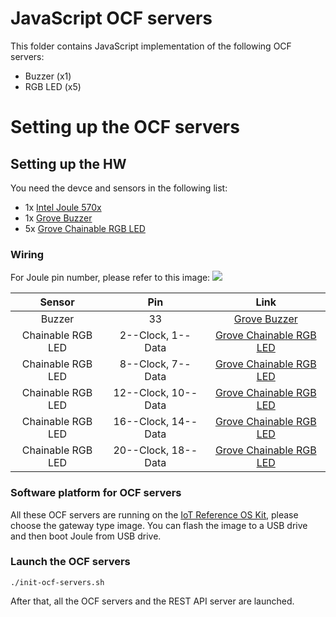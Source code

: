 # JavaScript OCF servers
This folder contains JavaScript implementation of the following OCF servers:
* Buzzer (x1)
* RGB LED (x5)


# Setting up the OCF servers
## Setting up the HW
You need the devce and sensors in the following list:
* 1x [Intel Joule 570x](http://www.intel.com/buy/us/en/product/emergingtechnologies/intel-joule-570x-developer-kit-541737)
* 1x [Grove Buzzer](http://www.seeedstudio.com/wiki/Grove_-_Buzzer)
* 5x [Grove Chainable RGB LED](http://www.seeedstudio.com/depot/twig-chainable-rgb-led-p-850.html?cPath=156_157)

### Wiring
For Joule pin number, please refer to this image:
![](https://github.com/rwaldron/galileo-io/blob/master/joule-breakout-names-pins-role.jpg)

|       Sensor      |   Pin  |          Link            |
|:-----------------:|:------:|:------------------------:|
| Buzzer            |   33   |[Grove Buzzer](https://www.seeedstudio.com/Grove-Buzzer-p-768.html)            |
| Chainable RGB LED | 2--Clock, 1--Data        |[Grove Chainable RGB LED](http://wiki.seeed.cc/Grove-Chainable_RGB_LED/)      |
| Chainable RGB LED | 8--Clock, 7--Data        |[Grove Chainable RGB LED](http://wiki.seeed.cc/Grove-Chainable_RGB_LED/)      |
| Chainable RGB LED | 12--Clock, 10--Data      |[Grove Chainable RGB LED](http://wiki.seeed.cc/Grove-Chainable_RGB_LED/)      |
| Chainable RGB LED | 16--Clock, 14--Data      |[Grove Chainable RGB LED](http://wiki.seeed.cc/Grove-Chainable_RGB_LED/)      |
| Chainable RGB LED | 20--Clock, 18--Data      |[Grove Chainable RGB LED](http://wiki.seeed.cc/Grove-Chainable_RGB_LED/)      |

### Software platform for OCF servers
All these OCF servers are running on the [IoT Reference OS Kit](http://iot-ref-kit.ostc.intel.com/download/builds/intel-iot-refkit_master/2017-05-31_21-43-10-build-204/images/intel-corei7-64/), please choose the gateway type image.
You can flash the image to a USB drive and then boot Joule from USB drive.


### Launch the OCF servers
```
./init-ocf-servers.sh
```
After that, all the OCF servers and the REST API server are launched.
